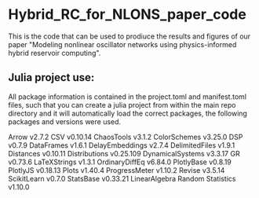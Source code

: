 # Hybrid_RC_for_NLONS_paper_code
This is the code that can be used to prodiuce the results and figures of our paper "Modeling nonlinear oscillator networks using physics-informed hybrid reservoir computing".

## Julia project use:
All package information is contained in the project.toml and manifest.toml files, such that you can create a julia project from within the main repo directory and it will automatically load the correct packages, the following packages and versions were used.

Arrow v2.7.2
CSV v0.10.14
ChaosTools v3.1.2
ColorSchemes v3.25.0
DSP v0.7.9
DataFrames v1.6.1
DelayEmbeddings v2.7.4
DelimitedFiles v1.9.1
Distances v0.10.11
Distributions v0.25.109
DynamicalSystems v3.3.17
GR v0.73.6
LaTeXStrings v1.3.1
OrdinaryDiffEq v6.84.0
PlotlyBase v0.8.19
PlotlyJS v0.18.13
Plots v1.40.4
ProgressMeter v1.10.2
Revise v3.5.14
ScikitLearn v0.7.0
StatsBase v0.33.21
LinearAlgebra
Random
Statistics v1.10.0
